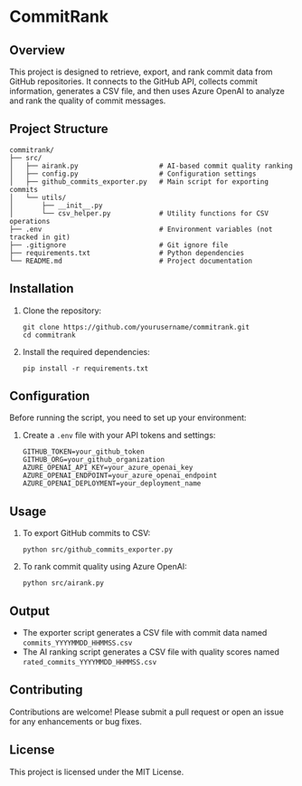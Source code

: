 # CommitRank

## Overview
This project is designed to retrieve, export, and rank commit data from GitHub repositories. It connects to the GitHub API, collects commit information, generates a CSV file, and then uses Azure OpenAI to analyze and rank the quality of commit messages.

## Project Structure
```
commitrank/
├── src/
│   ├── airank.py                    # AI-based commit quality ranking
│   ├── config.py                    # Configuration settings
│   ├── github_commits_exporter.py   # Main script for exporting commits
│   └── utils/
│       ├── __init__.py
│       └── csv_helper.py            # Utility functions for CSV operations
├── .env                             # Environment variables (not tracked in git)
├── .gitignore                       # Git ignore file
├── requirements.txt                 # Python dependencies
└── README.md                        # Project documentation
```

## Installation
1. Clone the repository:
   ```
   git clone https://github.com/yourusername/commitrank.git
   cd commitrank
   ```

2. Install the required dependencies:
   ```
   pip install -r requirements.txt
   ```

## Configuration
Before running the script, you need to set up your environment:

1. Create a `.env` file with your API tokens and settings:
   ```
   GITHUB_TOKEN=your_github_token
   GITHUB_ORG=your_github_organization
   AZURE_OPENAI_API_KEY=your_azure_openai_key
   AZURE_OPENAI_ENDPOINT=your_azure_openai_endpoint
   AZURE_OPENAI_DEPLOYMENT=your_deployment_name
   ```

## Usage
1. To export GitHub commits to CSV:
   ```
   python src/github_commits_exporter.py
   ```

2. To rank commit quality using Azure OpenAI:
   ```
   python src/airank.py
   ```

## Output
- The exporter script generates a CSV file with commit data named `commits_YYYYMMDD_HHMMSS.csv`
- The AI ranking script generates a CSV file with quality scores named `rated_commits_YYYYMMDD_HHMMSS.csv`

## Contributing
Contributions are welcome! Please submit a pull request or open an issue for any enhancements or bug fixes.

## License
This project is licensed under the MIT License.